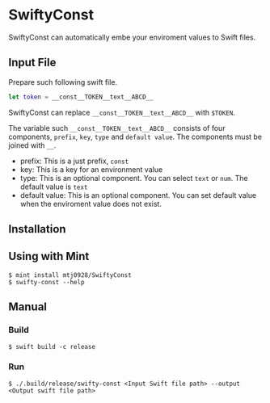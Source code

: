 # SwiftyConst

SwiftyConst can automatically embe your enviroment values to Swift files.  

## Input File
Prepare such following swift file.
```swift
let token = __const__TOKEN__text__ABCD__
```
SwiftyConst can replace `__const__TOKEN__text__ABCD__` with `$TOKEN`.  

The variable such `__const__TOKEN__text__ABCD__` consists of four components, `prefix`, `key`, `type` and `default value`.
The components must be joined with `__`.
- prefix: This is a just prefix, `const`
- key: This is a key for an environment value
- type: This is an optional component. You can select `text` or `num`.  The default value is `text`
- default value: This is an optional component. You can set default value when the enviroment value does not exist.

## Installation
## Using with Mint
```
$ mint install mtj0928/SwiftyConst
$ swifty-const --help
```

## Manual
### Build
```
$ swift build -c release
```

### Run
```
$ ./.build/release/swifty-const <Input Swift file path> --output <Output swift file path>
```


